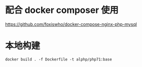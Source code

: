 
# 配合 docker composer 使用
https://github.com/foxiswho/docker-compose-nginx-php-mysql


# 本地构建
```SHEL
docker build . -f Dockerfile -t alphp/php71:base
```
